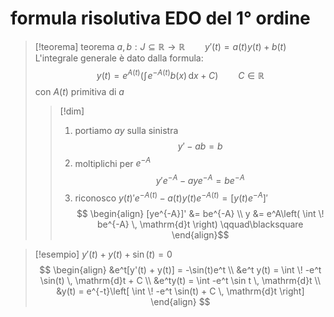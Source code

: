 # formula risolutiva EDO del 1° ordine
>[!teorema] teorema
>$a,b : J \subseteq \mathbb{R} \to \mathbb{R}\qquad y'(t) = a(t)y(t)+b(t)$
>L'integrale generale è dato dalla formula:
> $$ y(t) = e^{A(t)}\left(\int \! e^{-A(t)}b(x) \, \mathrm{d}x + C\right)\qquad C \in \mathbb{R} $$
con $A(t)$ primitiva di $a$
>
>>[!dim]
>>1. portiamo $ay$ sulla sinistra
>>$$y' - ab = b$$
>>2. moltiplichi per $e^{-A}$
>> $$ y'e^{-A} - aye^{-A} = be^{-A} $$
>>3. riconosco $y(t)'e^{-A(t)}-a(t)y(t)e^{-A(t)} = [y(t)e^{-A}]'$
>> $$ \begin{align}
>>[ye^{-A}]' &= be^{-A}  \\
>>y &= e^A\left( \int \! be^{-A} \, \mathrm{d}t  \right) \qquad\blacksquare
\end{align}$$



>[!esempio]
>$y'(t) + y(t) + \sin(t) = 0$
> $$ \begin{align}
> &e^t[y'(t) + y(t)] = -\sin(t)e^t \\
> &e^t y(t) = \int \! -e^t \sin(t) \, \mathrm{d}t + C  \\
>&e^ty(t) = \int -e^t \sin t \, \mathrm{d}t  \\
>&y(t) = e^{-t}\left[ \int \! -e^t \sin(t) + C \, \mathrm{d}t  \right]
>\end{align} $$

